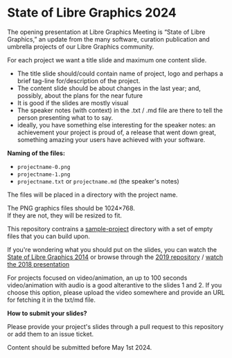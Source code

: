 # State of Libre Graphics 2024

The opening presentation at Libre Graphics Meeting is “State of Libre Graphics,” an update from the many software, curation publication and umbrella projects of our Libre Graphics community. 

For each project we want a title slide and maximum one content slide.

- The title slide should/could contain name of project, logo and perhaps a brief tag-line for/description of the project.
- The content slide should be about changes in the last year; and, possibly, about the plans for the near future
- It is good if the slides are mostly visual
- The speaker notes (with context) in the .txt / .md file are there to tell the person presenting what to to say.
- ideally, you have something else interesting for the speaker notes: an achievement your project is proud of, a release that went down great, something amazing your users have achieved with your software.


**Naming of the files:**

- `projectname-0.png`
- `projectname-1.png`
- `projectname.txt` or `projectname.md` (the speaker's notes)

The files will be placed in a directory with the project name.

The PNG graphics files should be 1024×768.  
If they are not, they will be resized to fit.

This repository contrains a [sample-project](sample-project/) directory with a set of empty files that you can build upon.

If you're wondering what you should put on the slides, you can watch the [State of Libre Graphics 2014](https://www.youtube.com/watch?v=URm3ke0LTD4) or browse through the [2019 repository](https://github.com/libregraphicsmeeting/state-of-lg-2019) / [watch the 2018 presentation](https://www.youtube.com/watch?v=HDeUAqWTW5g)

For projects focused on video/animation, an up to 100 seconds video/animation with audio is a good alterantive to the slides 1 and 2. If you choose this option, please upload the video somewhere and provide an URL for fetching it in the txt/md file.

**How to submit your slides?**

Please provide your project's slides through a pull request to this repository or add them to an issue ticket.

Content should be submitted before May 1st 2024.

